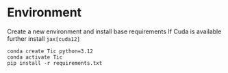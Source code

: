 # Environment 
Create a new environment and install base requirements
If Cuda is available further install `jax[cuda12]`
```
conda create Tic python=3.12
conda activate Tic
pip install -r requirements.txt
```

